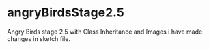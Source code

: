 # angryBirdsStage2.5
Angry Birds stage 2.5 with Class Inheritance and Images
i have made changes in sketch file.
